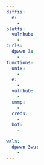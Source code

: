 ```yaml
---
diffis:
  e:
    -
platfs:
  vulnhub:
    -
curls:
  dpwwn 3:
    -
functions:
  unix:
    -
  e:
    -
  vulnhub:
    -
  snmp:
    -
  creds:
    -
  bof:
    -

wals:
  dpwwn 3wu:
    -
---
```

